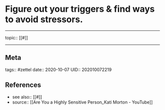 # Figure out your triggers & find ways to avoid stressors.

---

topic:: [[#]]



---
## Meta
tags:: #zettel
date:: 2020-10-07
UID:: 202010072219
## References
- see also:: [[#]]
- source:: [[Are You a Highly Sensitive Person_Kati Morton - YouTube]]
